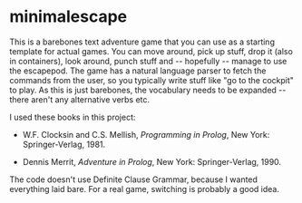 # minimalescape
This is a barebones text adventure game that you can use as a starting template for actual games. You can move around, pick up stuff, drop it (also in containers), look around, punch stuff and -- hopefully -- manage to use the escapepod. The game has a natural language parser to fetch the commands from the user, so you typically write stuff like "go to the cockpit" to play. As this is just barebones, the vocabulary needs to be expanded -- there aren't any alternative verbs etc.

I used these books in this project:

* W.F. Clocksin and C.S. Mellish, _Programming in Prolog_, New York: Springer-Verlag, 1981.

* Dennis Merrit, _Adventure in Prolog_, New York: Springer-Verlag, 1990.

The code doesn't use Definite Clause Grammar, because I wanted everything laid bare. For a real game, switching is probably a good idea.
